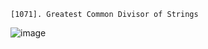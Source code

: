`[1071]. Greatest Common Divisor of Strings`

![image](https://github.com/Thein-Naing/LeetCode/assets/117463446/a1b76b8e-0457-4526-8020-c0a96317a161)

